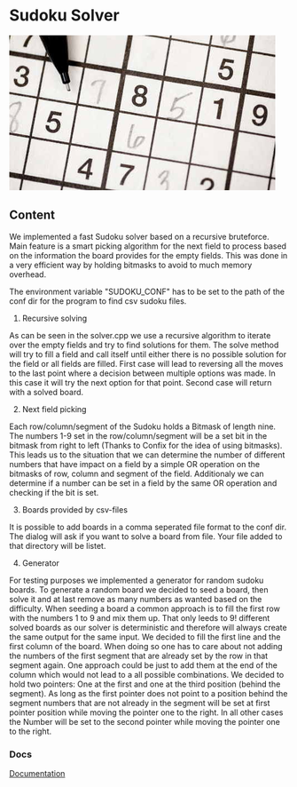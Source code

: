 # Sudoku Solver

![Alt text](images/sudoku.jpg?raw=true "Sudoku")


## Content

We implemented a fast Sudoku solver based on a recursive bruteforce. Main feature is a smart picking algorithm for the
next field to process based on the information the board provides for the empty fields. This was done in a very
efficient way by holding bitmasks to avoid to much memory overhead.

The environment variable "SUDOKU_CONF" has to be set to the path of the conf dir for the program to find csv sudoku
files.

1. Recursive solving

As can be seen in the solver.cpp we use a recursive algorithm to iterate over the empty fields and try to find solutions
for them. The solve method will try to fill a field and call itself until either there is no possible solution for the
field or all fields are filled. First case will lead to reversing all the moves to the last point where a decision
between multiple options was made. In this case it will try the next option for that point. Second case will return with
a solved board.

2. Next field picking

Each row/column/segment of the Sudoku holds a Bitmask of length nine. The numbers 1-9 set in the row/column/segment will
be a set bit in the bitmask from right to left (Thanks to Confix for the idea of using bitmasks). This leads us to the
situation that we can determine the number of different numbers that have impact on a field by a simple OR operation on
the bitmasks of row, column and segment of the field. Additionaly we can determine if a number can be set in a field by
the same OR operation and checking if the bit is set.

3. Boards provided by csv-files

It is possible to add boards in a comma seperated file format to the conf dir. The dialog will ask if you want to
solve a board from file. Your file added to that directory will be listet.

4. Generator

For testing purposes we implemented a generator for random sudoku boards. To generate a random board we decided to seed
a board, then solve it and at last remove as many numbers as wanted based on the difficulty. When seeding a board a
common approach is to fill the first row with the numbers 1 to 9 and mix them up. That only leeds to 9! different solved
boards as our solver is deterministic and therefore will always create the same output for the same input. We decided to
fill the first line and the first column of the board. When doing so one has to care about not adding the numbers of the
first segment that are already set by the row in that segment again. One approach could be just to add them at the end
of the column which would not lead to a all possible combinations. We decided to hold two pointers: One at the first
and one at the third position (behind the segment). As long as the first pointer does not point to a position behind the
segment numbers that are not already in the segment will be set at first pointer position while moving the pointer one
to the right. In all other cases the Number will be set to the second pointer while moving the pointer one to the right.

### Docs
[Documentation](#markdown-header-docs)